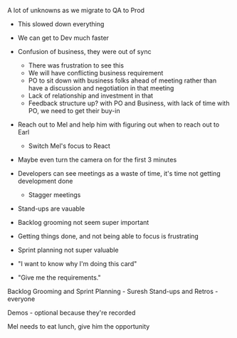 

A lot of unknowns as we migrate to QA to Prod
- This slowed down everything
- We can get to Dev much faster

- Confusion of business, they were out of sync
  - There was frustration to see this
  - We will have conflicting business requirement
  - PO to sit down with business folks ahead of meeting rather than have a discussion and negotiation in that meeting
  - Lack of relationship and investment in that 
  - Feedback structure up? with PO and Business, with lack of time with PO, we need to get their buy-in


- Reach out to Mel and help him with figuring out when to reach out to Earl
  - Switch Mel's focus to React
- Maybe even turn the camera on for the first 3 minutes

- Developers can see meetings as a waste of time, it's time not getting development done
  - Stagger meetings
- Stand-ups are vauable
- Backlog grooming not seem super important
- Getting things done, and not being able to focus is frustrating
- Sprint planning not super valuable
- "I want to know why I'm doing this card"
- "Give me the requirements." 

Backlog Grooming and Sprint Planning - Suresh
Stand-ups and Retros - everyone

Demos - optional because they're recorded

Mel needs to eat lunch, give him the opportunity